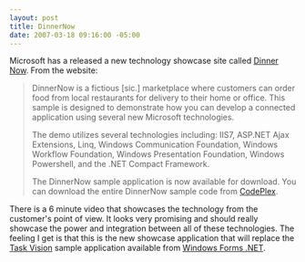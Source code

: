 ```yaml
---
layout: post
title: DinnerNow
date: 2007-03-18 09:16:00 -05:00
---
```


Microsoft has a released a new technology showcase site called [Dinner Now](http://www.dinnernow.net/). From the website:

> DinnerNow is a fictious [sic.] marketplace where customers can order food from local restaurants for delivery to their home or office. This sample is designed to demonstrate how you can develop a connected application using several new Microsoft technologies.
> 
> The demo utilizes several technologies including: IIS7, ASP.NET Ajax Extensions, Linq, Windows Communication Foundation, Windows Workflow Foundation, Windows Presentation Foundation, Windows Powershell, and the .NET Compact Framework.
> 
> The DinnerNow sample application is now available for download. You can download the entire DinnerNow sample code from [CodePlex](http://www.codeplex.com/dinnernow/release/projectreleases.aspx).

There is a 6 minute video that showcases the technology from the customer's point of view. It looks very promising and should really showcase the power and integration between all of these technologies. The feeling I get is that this is the new showcase application that will replace the [Task Vision](http://www.windowsforms.net/Default.aspx?tabindex=4&tabid=49) sample application available from [Windows Forms .NET](http://www.windowsforms.net/).
